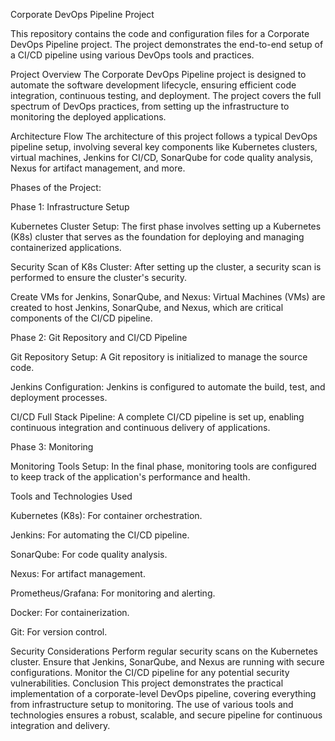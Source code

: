 Corporate DevOps Pipeline Project

This repository contains the code and configuration files for a Corporate DevOps Pipeline project. The project demonstrates the end-to-end setup of a CI/CD pipeline using various DevOps tools and practices.


Project Overview
The Corporate DevOps Pipeline project is designed to automate the software development lifecycle, ensuring efficient code integration, continuous testing, and deployment. The project covers the full spectrum of DevOps practices, from setting up the infrastructure to monitoring the deployed applications.

Architecture Flow
The architecture of this project follows a typical DevOps pipeline setup, involving several key components like Kubernetes clusters, virtual machines, Jenkins for CI/CD, SonarQube for code quality analysis, Nexus for artifact management, and more.

Phases of the Project:

Phase 1: Infrastructure Setup

Kubernetes Cluster Setup: The first phase involves setting up a Kubernetes (K8s) cluster that serves as the foundation for deploying and managing containerized applications.

Security Scan of K8s Cluster: After setting up the cluster, a security scan is performed to ensure the cluster's security.

Create VMs for Jenkins, SonarQube, and Nexus: Virtual Machines (VMs) are created to host Jenkins, SonarQube, and Nexus, which are critical components of the CI/CD pipeline.

Phase 2: Git Repository and CI/CD Pipeline

Git Repository Setup: A Git repository is initialized to manage the source code.

Jenkins Configuration: Jenkins is configured to automate the build, test, and deployment processes.

CI/CD Full Stack Pipeline: A complete CI/CD pipeline is set up, enabling continuous integration and continuous delivery of applications.

Phase 3: Monitoring

Monitoring Tools Setup: In the final phase, monitoring tools are configured to keep track of the application's performance and health.

Tools and Technologies Used

Kubernetes (K8s): For container orchestration.

Jenkins: For automating the CI/CD pipeline.

SonarQube: For code quality analysis.

Nexus: For artifact management.

Prometheus/Grafana: For monitoring and alerting.

Docker: For containerization.

Git: For version control.

Security Considerations
Perform regular security scans on the Kubernetes cluster.
Ensure that Jenkins, SonarQube, and Nexus are running with secure configurations.
Monitor the CI/CD pipeline for any potential security vulnerabilities.
Conclusion
This project demonstrates the practical implementation of a corporate-level DevOps pipeline, covering everything from infrastructure setup to monitoring. The use of various tools and technologies ensures a robust, scalable, and secure pipeline for continuous integration and delivery.
